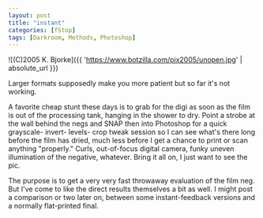 ```yaml
---
layout: post
title: "instant"
categories: [fStop]
tags: [Darkroom, Methods, Photoshop]
---
```



![(C)2005 K. Bjorke]({{ 'https://www.botzilla.com/pix2005/unopen.jpg' | absolute_url }})


Larger formats supposedly make you more patient but so far it's not working. 

<!--more-->
A favorite cheap stunt these days is to grab for the digi as soon as the film is out of the processing tank, hanging in the shower to dry. Point a strobe at the wall behind the negs and SNAP then into Photoshop for a quick grayscale- invert- levels- crop tweak session so I can see what's there long before the film has dried, much less before I get a chance to print or scan anything "properly." Curls, out-of-focus digital camera, funky uneven illumination of the negative, whatever. Bring it all on, I just want to see the pic.

The purpose is to get a very very fast throwaway evaluation of the film neg. But I've come to like the direct results themselves a bit as well. I might post a comparison or two later on, between some instant-feedback versions and a normally flat-printed final.
